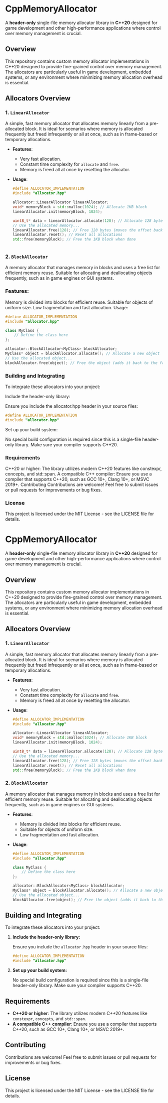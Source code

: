 # **CppMemoryAllocator**

A **header-only** single-file memory allocator library in **C++20** designed for game development and other high-performance applications where control over memory management is crucial.

## **Overview**

This repository contains custom memory allocator implementations in C++20 designed to provide fine-grained control over memory management. The allocators are particularly useful in game development, embedded systems, or any environment where minimizing memory allocation overhead is essential.

## **Allocators Overview**

### **1. `LinearAllocator`**

A simple, fast memory allocator that allocates memory linearly from a pre-allocated block. It is ideal for scenarios where memory is allocated frequently but freed infrequently or all at once, such as in frame-based or temporary allocations.

- **Features**:
  - Very fast allocation.
  - Constant time complexity for `allocate` and `free`.
  - Memory is freed all at once by resetting the allocator.

- **Usage**:

  ```cpp
  #define ALLOCATOR_IMPLEMENTATION
  #include "allocator.hpp"

  allocator::LinearAllocator linearAllocator;
  void* memoryBlock = std::malloc(1024); // Allocate 1KB block
  linearAllocator.init(memoryBlock, 1024);

  uint8_t* data = linearAllocator.allocate(128); // Allocate 128 bytes
  // Use the allocated memory...
  linearAllocator.free(128); // Free 128 bytes (moves the offset back)
  linearAllocator.reset(); // Reset all allocations
  std::free(memoryBlock); // Free the 1KB block when done
```
```

### **2. `BlockAllocator`**
A memory allocator that manages memory in blocks and uses a free list for efficient memory reuse. Suitable for allocating and deallocating objects frequently, such as in game engines or GUI systems.

### **Features:**

Memory is divided into blocks for efficient reuse.
Suitable for objects of uniform size.
Low fragmentation and fast allocation.
Usage: 
```cpp
#define ALLOCATOR_IMPLEMENTATION
#include "allocator.hpp"

class MyClass {
    // Define the class here
};

allocator::BlockAllocator<MyClass> blockAllocator;
MyClass* object = blockAllocator.allocate(); // Allocate a new object
// Use the allocated object...
blockAllocator.free(object); // Free the object (adds it back to the free list)
```
### **Building and Integrating**
To integrate these allocators into your project:

Include the header-only library:

Ensure you include the allocator.hpp header in your source files:
```cpp
#define ALLOCATOR_IMPLEMENTATION
#include "allocator.hpp"
```
Set up your build system:

No special build configuration is required since this is a single-file header-only library. Make sure your compiler supports C++20.

### **Requirements**
C++20 or higher: The library utilizes modern C++20 features like constexpr, concepts, and std::span.
A compatible C++ compiler: Ensure you use a compiler that supports C++20, such as GCC 10+, Clang 10+, or MSVC 2019+.
Contributing
Contributions are welcome! Feel free to submit issues or pull requests for improvements or bug fixes.

### **License**
This project is licensed under the MIT License - see the LICENSE file for details.








# **CppMemoryAllocator**

A **header-only** single-file memory allocator library in **C++20** designed for game development and other high-performance applications where control over memory management is crucial.

## **Overview**

This repository contains custom memory allocator implementations in C++20 designed to provide fine-grained control over memory management. The allocators are particularly useful in game development, embedded systems, or any environment where minimizing memory allocation overhead is essential.

## **Allocators Overview**

### **1. `LinearAllocator`**

A simple, fast memory allocator that allocates memory linearly from a pre-allocated block. It is ideal for scenarios where memory is allocated frequently but freed infrequently or all at once, such as in frame-based or temporary allocations.

- **Features**:
  - Very fast allocation.
  - Constant time complexity for `allocate` and `free`.
  - Memory is freed all at once by resetting the allocator.

- **Usage**:

    ```cpp
    #define ALLOCATOR_IMPLEMENTATION
    #include "allocator.hpp"

    allocator::LinearAllocator linearAllocator;
    void* memoryBlock = std::malloc(1024); // Allocate 1KB block
    linearAllocator.init(memoryBlock, 1024);

    uint8_t* data = linearAllocator.allocate(128); // Allocate 128 bytes
    // Use the allocated memory...
    linearAllocator.free(128); // Free 128 bytes (moves the offset back)
    linearAllocator.reset(); // Reset all allocations
    std::free(memoryBlock); // Free the 1KB block when done
    ```

### **2. `BlockAllocator`**

A memory allocator that manages memory in blocks and uses a free list for efficient memory reuse. Suitable for allocating and deallocating objects frequently, such as in game engines or GUI systems.

- **Features**:
  - Memory is divided into blocks for efficient reuse.
  - Suitable for objects of uniform size.
  - Low fragmentation and fast allocation.

- **Usage**:

    ```cpp
    #define ALLOCATOR_IMPLEMENTATION
    #include "allocator.hpp"

    class MyClass {
        // Define the class here
    };

    allocator::BlockAllocator<MyClass> blockAllocator;
    MyClass* object = blockAllocator.allocate(); // Allocate a new object
    // Use the allocated object...
    blockAllocator.free(object); // Free the object (adds it back to the free list)
    ```

## **Building and Integrating**

To integrate these allocators into your project:

1. **Include the header-only library:**

    Ensure you include the `allocator.hpp` header in your source files:

    ```cpp
    #define ALLOCATOR_IMPLEMENTATION
    #include "allocator.hpp"
    ```

2. **Set up your build system:**

    No special build configuration is required since this is a single-file header-only library. Make sure your compiler supports C++20.

## **Requirements**

- **C++20 or higher**: The library utilizes modern C++20 features like `constexpr`, `concepts`, and `std::span`.
- **A compatible C++ compiler**: Ensure you use a compiler that supports C++20, such as GCC 10+, Clang 10+, or MSVC 2019+.

## **Contributing**

Contributions are welcome! Feel free to submit issues or pull requests for improvements or bug fixes.

## **License**

This project is licensed under the MIT License - see the LICENSE file for details.

